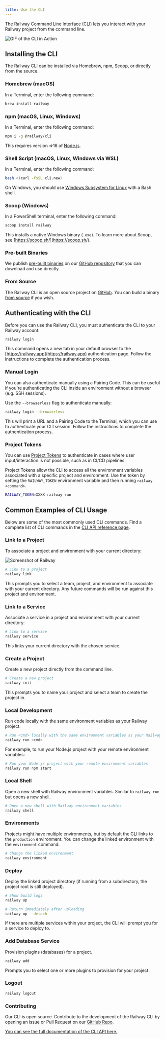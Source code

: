 ```yaml
---
title: Use the CLI
---
```


The Railway Command Line Interface (CLI) lets you interact with your
Railway project from the command line.

<Image src="https://res.cloudinary.com/railway/image/upload/v1645060494/docs/CLIexample_fiflvb.gif"
alt="GIF of the CLI in Action"
layout="intrinsic"
width={800} height={468} quality={100} />

## Installing the CLI

The Railway CLI can be installed via Homebrew, npm, Scoop, or directly from the source.

### Homebrew (macOS)

In a Terminal, enter the following command:

```bash
brew install railway
```

### npm (macOS, Linux, Windows)

In a Terminal, enter the following command:
```bash
npm i -g @railway/cli
```

This requires version =>16 of [Node.js](https://nodejs.org/en/).

### Shell Script (macOS, Linux, Windows via WSL)

In a Terminal, enter the following command:
```bash
bash <(curl -fsSL cli.new)
```

On Windows, you should use [Windows Subsystem for Linux](https://learn.microsoft.com/en-us/windows/wsl/install)
with a Bash shell.

### Scoop (Windows)

In a PowerShell terminal, enter the following command:
```ps1
scoop install railway
```

This installs a native Windows binary (`.exe`). To learn more about Scoop,
see [https://scoop.sh/](https://scoop.sh/).

### Pre-built Binaries

We publish [pre-built binaries](https://github.com/railwayapp/cli/releases/latest)
on our [GitHub repository](https://github.com/railwayapp/cli) that you can
download and use directly.

### From Source

The Railway CLI is an open source project on [GitHub](https://github.com/railwayapp/cli).
You can build a binary [from source](https://github.com/railwayapp/cli#from-source)
if you wish.

## Authenticating with the CLI

Before you can use the Railway CLI, you must authenticate the CLI to your Railway account:
```bash
railway login
```

This command opens a new tab in your default browser to the [https://railway.app](https://railway.app)
authentication page. Follow the instructions to complete the authentication process.

### Manual Login

You can also authenticate manually using a Pairing Code. This can be useful if
you're authenticating the CLI inside an environment without a browser (e.g. SSH
sessions).

Use the `--browserless` flag to authenticate manually:
```bash
railway login --browserless
```

This will print a URL and a Pairing Code to the Terminal, which you can use to
authenticate your CLI session. Follow the instructions to complete the authentication
process.

### Project Tokens

You can use [Project Tokens](/deploy/integrations#project-tokens) to authenticate
in cases where user input/interaction is not possible, such as in CI/CD pipelines.

Project Tokens allow the CLI to access all the environment variables associated
with a specific project and environment. Use the token by setting the
`RAILWAY_TOKEN` environment variable and then running `railway <command>`.

```bash
RAILWAY_TOKEN=XXXX railway run
```

## Common Examples of CLI Usage

Below are some of the most commonly used CLI commands. Find a complete list of CLI commands in the [CLI API reference page](/reference/cli-api).

### Link to a Project

To associate a project and environment with your current directory:

<Image src="https://res.cloudinary.com/railway/image/upload/v1631917786/docs/railway-link_juslvt.png"
alt="Screenshot of Railway"
layout="intrinsic"
width={389} height={116} quality={80} />

```bash
# Link to a project
railway link
```

This prompts you to select a team, project, and environment to associate with
your current directory. Any future commands will be run against this project and environment.

### Link to a Service

Associate a service in a project and environment with your current directory:

```bash
# Link to a service
railway service
```

This links your current directory with the chosen service.

### Create a Project

Create a new project directly from the command line.

```bash
# Create a new project
railway init
```
This prompts you to name your project and select a team to create the project in.

### Local Development

Run code locally with the same environment variables as your Railway project.

```bash
# Run <cmd> locally with the same environment variables as your Railway project
railway run <cmd>
```

For example, to run your Node.js project with your remote environment variables:

```bash
# Run your Node.js project with your remote environment variables
railway run npm start
```

### Local Shell

Open a new shell with Railway environment variables. Similar to `railway run` but opens a new shell.

```bash
# Open a new shell with Railway environment variables
railway shell
```

### Environments

Projects might have multiple environments, but by default the CLI links to the `production` environment.
You can change the linked environment with the `environment` command.

```bash
# Change the linked environment
railway environment
```

### Deploy

Deploy the linked project directory (if running from a subdirectory, the project root is still deployed).

```bash
# Show build logs
railway up

# Return immediately after uploading
railway up --detach
```

If there are multiple services within your project, the CLI will prompt you for a service to deploy to.

### Add Database Service

Provision plugins (databases) for a project.

```bash
railway add
```
Prompts you to select one or more plugins to provision for your project.

### Logout

```bash
railway logout
```

### Contributing

Our CLI is open source. Contribute to the development of the Railway CLI by opening an issue or Pull Request on our [GitHub Repo](https://github.com/railwayapp/cli).

[You can see the full documentation of the CLI API here.](/reference/cli-api)
